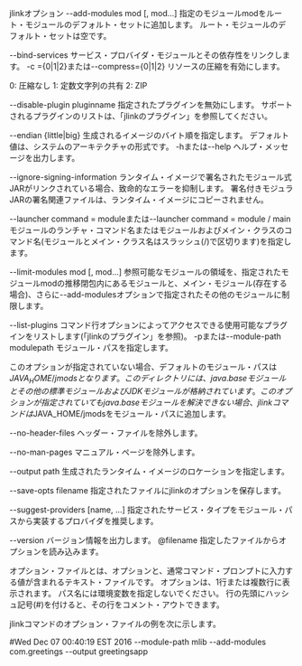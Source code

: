 jlinkオプション
--add-modules mod [, mod...]
指定のモジュールmodをルート・モジュールのデフォルト・セットに追加します。 ルート・モジュールのデフォルト・セットは空です。

--bind-services
サービス・プロバイダ・モジュールとその依存性をリンクします。
-c ={0|1|2}または--compress={0|1|2}
リソースの圧縮を有効にします。

0: 圧縮なし
1: 定数文字列の共有
2: ZIP

--disable-plugin pluginname
指定されたプラグインを無効にします。 サポートされるプラグインのリストは、「jlinkのプラグイン」を参照してください。

--endian {little|big}
生成されるイメージのバイト順を指定します。 デフォルト値は、システムのアーキテクチャの形式です。
-hまたは--help
ヘルプ・メッセージを出力します。

--ignore-signing-information
ランタイム・イメージで署名されたモジュール式JARがリンクされている場合、致命的なエラーを抑制します。 署名付きモジュラJARの署名関連ファイルは、ランタイム・イメージにコピーされません。

--launcher command = moduleまたは--launcher command = module / main
モジュールのランチャ・コマンド名またはモジュールおよびメイン・クラスのコマンド名(モジュールとメイン・クラス名はスラッシュ(/)で区切ります)を指定します。

--limit-modules mod [, mod...]
参照可能なモジュールの領域を、指定されたモジュールmodの推移閉包内にあるモジュールと、メイン・モジュール(存在する場合)、さらに--add-modulesオプションで指定されたその他のモジュールに制限します。

--list-plugins
コマンド行オプションによってアクセスできる使用可能なプラグインをリストします(「jlinkのプラグイン」を参照)。
-pまたは--module-path modulepath
モジュール・パスを指定します。

このオプションが指定されていない場合、デフォルトのモジュール・パスは$JAVA_HOME/jmodsとなります。 このディレクトリには、java.baseモジュールとその他の標準モジュールおよびJDKモジュールが格納されています。 このオプションが指定されていてもjava.baseモジュールを解決できない場合、jlinkコマンドは$JAVA_HOME/jmodsをモジュール・パスに追加します。

--no-header-files
ヘッダー・ファイルを除外します。

--no-man-pages
マニュアル・ページを除外します。

--output path
生成されたランタイム・イメージのロケーションを指定します。

--save-opts filename
指定されたファイルにjlinkのオプションを保存します。

--suggest-providers [name, ...]
指定されたサービス・タイプをモジュール・パスから実装するプロバイダを推奨します。

--version
バージョン情報を出力します。
@filename
指定したファイルからオプションを読み込みます。

オプション・ファイルとは、オプションと、通常コマンド・プロンプトに入力する値が含まれるテキスト・ファイルです。 オプションは、1行または複数行に表示されます。 パス名には環境変数を指定しないでください。 行の先頭にハッシュ記号(#)を付けると、その行をコメント・アウトできます。

jlinkコマンドのオプション・ファイルの例を次に示します。

#Wed Dec 07 00:40:19 EST 2016
--module-path mlib
--add-modules com.greetings
--output greetingsapp